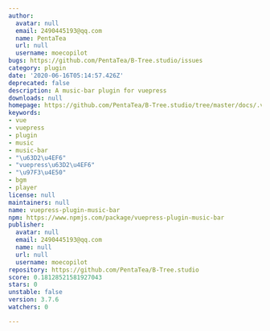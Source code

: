 ```yaml
---
author:
  avatar: null
  email: 2490445193@qq.com
  name: PentaTea
  url: null
  username: moecopilot
bugs: https://github.com/PentaTea/B-Tree.studio/issues
category: plugin
date: '2020-06-16T05:14:57.426Z'
deprecated: false
description: A music-bar plugin for vuepress
downloads: null
homepage: https://github.com/PentaTea/B-Tree.studio/tree/master/docs/.vuepress/plugin/vuepress-plugin-music-bar#readme
keywords:
- vue
- vuepress
- plugin
- music
- music-bar
- "\u63D2\u4EF6"
- "vuepress\u63D2\u4EF6"
- "\u97F3\u4E50"
- bgm
- player
license: null
maintainers: null
name: vuepress-plugin-music-bar
npm: https://www.npmjs.com/package/vuepress-plugin-music-bar
publisher:
  avatar: null
  email: 2490445193@qq.com
  name: null
  url: null
  username: moecopilot
repository: https://github.com/PentaTea/B-Tree.studio
score: 0.18128521581927043
stars: 0
unstable: false
version: 3.7.6
watchers: 0

---
```


